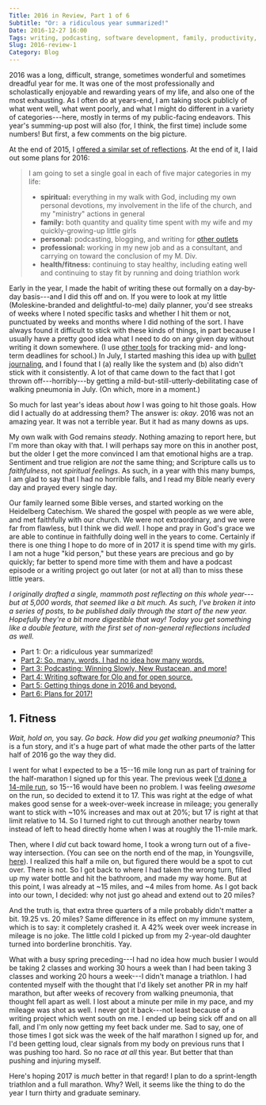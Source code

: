```yaml
---
Title: 2016 in Review, Part 1 of 6
Subtitle: "Or: a ridiculous year summarized!"
Date: 2016-12-27 16:00
Tags: writing, podcasting, software development, family, productivity, fitness
Slug: 2016-review-1
Category: Blog
---
```


2016 was a long, difficult, strange, sometimes wonderful and sometimes dreadful year for me. It was one of the most professionally and scholastically enjoyable and rewarding years of my life, and also one of the most exhausting. As I often do at years-end, I am taking stock publicly of what went well, what went poorly, and what I might do different in a variety of categories---here, mostly in terms of my public-facing endeavors. This year's summing-up post will also (for, I think, the first time) include some numbers! But first, a few comments on the big picture.

At the end of 2015, I [offered a similar set of reflections][2015]. At the end of it, I laid out some plans for 2016:

[2015]: http://www.chriskrycho.com/2015/thoughts-on-2015-and-2016.html

> I am going to set a single goal in each of five major categories in my
life:
>
>  - **spiritual:** everything in my walk with God, including my own personal devotions, my involvement in the life of the church, and my "ministry" actions in general
>  - **family:** both quantity and quality time spent with my wife and my
    quickly-growing-up little girls
>  - **personal:** podcasting, blogging, and writing for [other outlets][mere-o]
>  - **professional:** working in my new job and as a consultant, and carrying on toward the conclusion of my M. Div.
>  - **health/fitness:** continuing to stay healthy, including eating well and continuing to stay fit by running and doing triathlon work

[mere-o]: http://mereorthodoxy.com/author/chris-krycho/

Early in the year, I made the habit of writing these out formally on a day-by-day basis---and I did this off and on. If you were to look at my little (Moleskine-branded and delightful-to-me) daily planner, you'd see streaks of weeks where I noted specific tasks and whether I hit them or not, punctuated by weeks and months where I did nothing of the sort. I have always found it difficult to stick with these kinds of things, in part because I usually have a pretty good idea what I need to do on any given day without writing it down somewhere. (I use [other tools] for tracking mid- and long-term deadlines for school.) In July, I started mashing this idea up with [bullet journaling], and I found that I (a) really like the system and (b) also didn't stick with it consistently. A lot of that came down to the fact that I got thrown off---horribly---by getting a mild-but-still-utterly-debilitating case of walking pneumonia in July. (On which, more in a moment.)

[other tools]: https://www.omnigroup.com/omnifocus/ "OmniFocus"
[bullet journaling]: http://bulletjournal.com "Bullet Journal site"

So much for last year's ideas about *how* I was going to hit those goals. How did I actually do at addressing them? The answer is: *okay*. 2016 was not an amazing year. It was not a terrible year. But it had as many downs as ups.

My own walk with God remains *steady*. Nothing amazing to report here, but I'm more than okay with that. I will perhaps say more on this in another post, but the older I get the more convinced I am that emotional highs are a trap. Sentiment and true religion are *not* the same thing; and Scripture calls us to *faithfulness*, not *spiritual feelings*. As such, in a year with this many bumps, I am glad to say that I had no horrible falls, and I read my Bible nearly every day and prayed every single day.

Our family learned some Bible verses, and started working on the Heidelberg Catechism. We shared the gospel with people as we were able, and met faithfully with our church. We were not extraordinary, and we were far from flawless, but I think we did *well*. I hope and pray in God's grace we are able to continue in faithfully doing well in the years to come. Certainly if there is one thing I hope to do more of in 2017 it is spend time with my girls. I am not a huge "kid person," but these years are precious and go by quickly; far better to spend more time with them and have a podcast episode or a writing project go out later (or not at all) than to miss these little years.

<i class='editorial'>I originally drafted a single, mammoth post reflecting on this whole year---but at 5,000 words, that seemed like a bit much. As such, I've broken it into a series of posts, to be published daily through the start of the new year. Hopefully they're a bit more digestible that way! Today you get something like a double feature, with the first set of non-general reflections included as well.</i>

- Part 1: Or: a ridiculous year summarized!
- [Part 2: So. many. words. I had no idea how many words.][part-2]
- [Part 3: Podcasting: Winning Slowly, New Rustacean, and more!][part-3]
- [Part 4: Writing software for Olo and for open source.][part-4]
- [Part 5: Getting things done in 2016 and beyond.][part-5]
- [Part 6: Plans for 2017!][part-6]

[part-1]: http://www.chriskrycho.com/2016/2016-review-1.html
[part-2]: http://www.chriskrycho.com/2016/2016-review-2.html
[part-3]: http://www.chriskrycho.com/2016/2016-review-3.html
[part-4]: http://www.chriskrycho.com/2016/2016-review-4.html
[part-5]: http://www.chriskrycho.com/2016/2016-review-5.html
[part-6]: http://www.chriskrycho.com/2017/2016-review-6.html


## 1. Fitness

_Wait, hold on,_ you say. _Go back. How did you get walking pneumonia?_ This is a fun story, and it's a huge part of what made the other parts of the latter half of 2016 go the way they did.

I went for what I expected to be a 15--16 mile long run as part of training for the half-marathon I signed up for this year. The previous week [I'd done a 14-mile run], so 15--16 would have been no problem. I was feeling *awesome* on the run, so decided to extend it to 17. This was right at the edge of what makes good sense for a week-over-week increase in mileage; you generally want to stick with ~10% increases and max out at 20%; but 17 is right at that limit relative to 14. So I turned right to cut through another nearby town instead of left to head directly home when I was at roughly the 11-mile mark.

Then, where I *did* cut back toward home, I took a wrong turn out of a five-way intersection. (You can see on the north end of the map, in Youngsville, [here][20mi-strava]). I realized this half a mile on, but figured there would be a spot to cut over. There is not. So I got back to where I had taken the wrong turn, filled up my water bottle and hit the bathroom, and made my way home. But at this point, I was already at ~15 miles, and ~4 miles from home. As I got back into our town, I decided: why not just go ahead and extend out to 20 miles?

And the truth is, that extra three quarters of a mile probably didn't matter a bit. 19.25 vs. 20 miles? Same difference in its effect on my immune system, which is to say: it completely crashed it. A 42% week over week increase in mileage is no joke. The little cold I picked up from my 2-year-old daughter turned into borderline bronchitis. Yay.

[I'd done a 14-mile run]: http://runwith.chriskrycho.com/runs/12/ "Run summary on runwith.chriskrycho.com"
[20mi-strava]: https://www.strava.com/activities/644619792 "Run overview on Strava"

What with a busy spring preceding---I had no idea how much busier I would be taking 2 classes and working 30 hours a week than I had been taking 3 classes and working 20 hours a week---I didn't manage a triathlon. I had contented myself with the thought that I'd likely set another PR in my half marathon, but after weeks of recovery from walking pneumonia, that thought fell apart as well. I lost about a minute per mile in my pace, and my mileage was shot as well. I never got it back---not least because of a writing project which went south on me. I ended up being sick off and on all fall, and I'm only now getting my feet back under me. Sad to say, one of those times I got sick was the week of the half marathon I signed up for, and I'd been getting loud, clear signals from my body on previous runs that I was pushing too hard. So no race *at all* this year. But better that than pushing and injuring myself.

Here's hoping 2017 is *much* better in that regard! I plan to do a sprint-length triathlon and a full marathon. Why? Well, it seems like the thing to do the year I turn thirty and graduate seminary.
